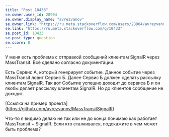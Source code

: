 ```yaml
---
title: "Post 10433"
se.owner.user_id: 28904
se.owner.display_name: "avrezvanov"
se.owner.link: "https://ru.meta.stackoverflow.com/users/28904/avrezvanov"
se.link: "https://ru.meta.stackoverflow.com/q/10433"
se.post_id: 10433
se.post_type: question
se.score: 0
---
```

<p>У меня есть проблема с отправкой сообщений клиентам SignalR через MassTransit. 
Всё сделано согласно документации. </p>

<p>Есть Сервис А, который генерирует событие. Данное событие через MassTransit ловит Сервис Б. Далее Сервис Б должен сделать рассылку клиентам SignalR.
Так вот Событие успешно доходит до сервиса Б и он якобы делает рассылку клиентам SignalR. Но до клиентов сообщение не доходит.</p>

<p>[Ссылка на пример проекта] (<a href="https://github.com/avrezvanov/MassTransitSignalR" rel="nofollow noreferrer">https://github.com/avrezvanov/MassTransitSignalR</a>)</p>

<p>Что-то я видимо делаю не так или не до конца понимаю как работает MassTransit + SignalR.
Если кто сталкивался, подскажите в чем может быть проблема?</p>
